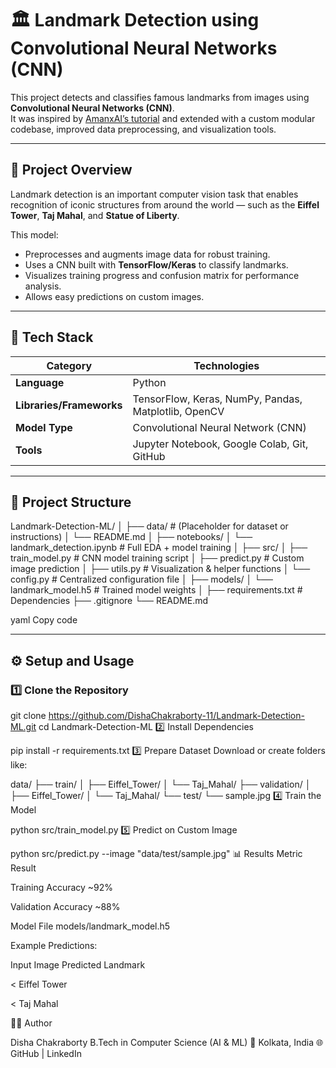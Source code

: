 # 🏛️ Landmark Detection using Convolutional Neural Networks (CNN)

This project detects and classifies famous landmarks from images using **Convolutional Neural Networks (CNN)**.  
It was inspired by [AmanxAI’s tutorial](https://amanxai.com/2020/11/08/landmark-detection-with-machine-learning/) and extended with a custom modular codebase, improved data preprocessing, and visualization tools.

---

## 📸 Project Overview

Landmark detection is an important computer vision task that enables recognition of iconic structures from around the world — such as the **Eiffel Tower**, **Taj Mahal**, and **Statue of Liberty**.

This model:
- Preprocesses and augments image data for robust training.  
- Uses a CNN built with **TensorFlow/Keras** to classify landmarks.  
- Visualizes training progress and confusion matrix for performance analysis.  
- Allows easy predictions on custom images.

---

## 🧠 Tech Stack

| Category | Technologies |
|-----------|--------------|
| **Language** | Python |
| **Libraries/Frameworks** | TensorFlow, Keras, NumPy, Pandas, Matplotlib, OpenCV |
| **Model Type** | Convolutional Neural Network (CNN) |
| **Tools** | Jupyter Notebook, Google Colab, Git, GitHub |

---

## 🧩 Project Structure

Landmark-Detection-ML/
│
├── data/ # (Placeholder for dataset or instructions)
│ └── README.md
│
├── notebooks/
│ └── landmark_detection.ipynb # Full EDA + model training
│
├── src/
│ ├── train_model.py # CNN model training script
│ ├── predict.py # Custom image prediction
│ ├── utils.py # Visualization & helper functions
│ └── config.py # Centralized configuration file
│
├── models/
│ └── landmark_model.h5 # Trained model weights
│
├── requirements.txt # Dependencies
├── .gitignore
└── README.md

yaml
Copy code

---

## ⚙️ Setup and Usage

### 1️⃣ Clone the Repository

git clone https://github.com/DishaChakraborty-11/Landmark-Detection-ML.git
cd Landmark-Detection-ML
2️⃣ Install Dependencies

pip install -r requirements.txt
3️⃣ Prepare Dataset
Download or create folders like:


data/
 ├── train/
 │   ├── Eiffel_Tower/
 │   └── Taj_Mahal/
 ├── validation/
 │   ├── Eiffel_Tower/
 │   └── Taj_Mahal/
 └── test/
     └── sample.jpg
4️⃣ Train the Model

python src/train_model.py
5️⃣ Predict on Custom Image

python src/predict.py --image "data/test/sample.jpg"
📊 Results
Metric	Result


Training Accuracy	~92%

Validation Accuracy	~88%

Model File	models/landmark_model.h5

Example Predictions:

Input Image	Predicted Landmark

< Eiffel Tower

< Taj Mahal

👩‍💻 Author

Disha Chakraborty
B.Tech in Computer Science (AI & ML)
📍 Kolkata, India
🌐 GitHub | LinkedIn



